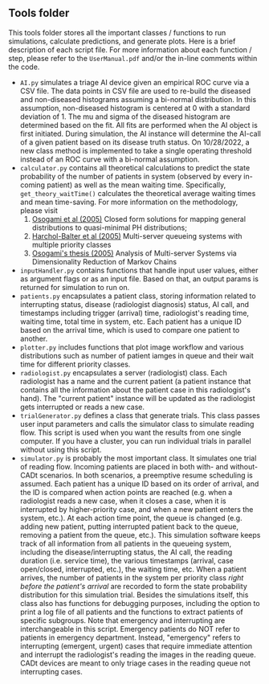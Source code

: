 ## Tools folder

This tools folder stores all the important classes / functions to run simulations, calculate predictions, and generate plots. Here is a brief description of each script file. For more information about each function / step, please refer to the `UserManual.pdf` and/or the in-line comments within the code.

* `AI.py` simulates a triage AI device given an empirical ROC curve via a CSV file. The data points in CSV file are used to re-build the diseased and non-diseased histograms assuming a bi-normal distribution. In this assumption, non-diseased histogram is centered at 0 with a standard deviation of 1. The mu and sigma of the diseased histogram are determined based on the fit. All fits are performed when the AI object is first initiated. During simulation, the AI instance will determine the AI-call of a given patient based on its disease truth status. On 10/28/2022, a new class method is implemented to take a single operating threshold instead of an ROC curve with a bi-normal assumption.
* `calculator.py` contains all theoretical calculations to predict the state probability of the number of patients in system (observed by every in-coming patient) as well as the mean waiting time. Specifically, `get_theory_waitTime()` calculates the theoretical average waiting times and mean time-saving. For more information on the methodology, please visit 
    1. [Osogami et al (2005)](https://www.cs.cmu.edu/~harchol/Papers/quasi-minimal-PH.pdf) Closed form solutions for mapping general distributions to quasi-minimal PH distributions;
    2. [Harchol-Balter et al (2005)](https://www.cs.cmu.edu/~harchol/Papers/questa.pdf) Multi-server queueing systems with multiple priority classes
    3. [Osogami's thesis (2005)](http://reports-archive.adm.cs.cmu.edu/anon/2005/CMU-CS-05-136.pdf) Analysis of Multi-server Systems via Dimensionality Reduction of Markov Chains
* `inputHandler.py` contains functions that handle input user values, either as argument flags or as an input file. Based on that, an output params is returned for simulation to run on.
* `patients.py` encapsulates a patient class, storing information related to interrupting status, disease (radiologist diagnosis) status, AI call, and timestamps including trigger (arrival) time, radiologist's reading time, waiting time, total time in system, etc. Each patient has a unique ID based on the arrival time, which is used to compare one patient to another.
* `plotter.py` includes functions that plot image workflow and various distributions such as number of patient iamges in queue and their wait time for different priority classes.
* `radiologist.py` encapsulates a server (radiologist) class. Each radiologist has a name and the current patient (a patient instance that contains all the information about the patient case in this radiologist's hand). The "current patient" instance will be updated as the radiologist gets interrupted or reads a new case. 
* `trialGenerator.py` defines a class that generate trials. This class passes user input parameters and calls the simulator class to simulate reading flow. This script is used when you want the results from one single computer. If you have a cluster, you can run individual trials in parallel without using this script.
* `simulator.py` is probably the most important class. It simulates one trial of reading flow. Incoming patients are placed in both with- and without-CADt scenarios. In both scenarios, a preemptive resume scheduling is assumed. Each patient has a unique ID based on its order of arrival, and the ID is compared when action points are reached (e.g. when a radiologist reads a new case, when it closes a case, when it is interrupted by higher-priority case, and when a new patient enters the system, etc.). At each action time point, the queue is changed (e.g. adding new patient, putting interrupted patient back to the queue, removing a patient from the queue, etc.). This simulation software keeps track of all information from all patients in the queueing system, including the disease/interrupting status, the AI call, the reading duration (i.e. service time), the various timestamps (arrival, case open/closed, interrupted, etc.), the waiting time, etc. When a patient arrives, the number of patients in the system per priority class *right before the patient's arrival* are recorded to form the state probability distribution for this simulation trial. Besides the simulations itself, this class also has functions for debugging purposes, including the option to print a log file of all patients and the functions to extract patients of specific subgroups. Note that emergency and interrupting are interchangeable in this script. Emergency patients do NOT refer to patients in emergency department. Instead, "emergency" refers to interrupting (emergent, urgent) cases that require immediate attention and interrupt the radiologist's reading the images in the reading queue. CADt devices are meant to only triage cases in the reading queue not interrupting cases.
